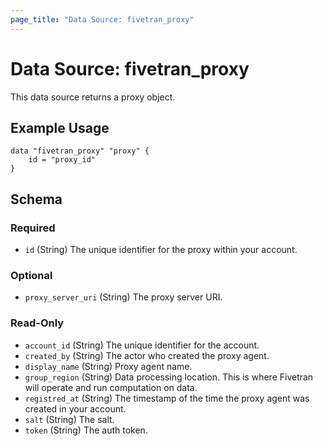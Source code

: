 ```yaml
---
page_title: "Data Source: fivetran_proxy"
---
```


# Data Source: fivetran_proxy

This data source returns a proxy object.

## Example Usage

```hcl
data "fivetran_proxy" "proxy" {
    id = "proxy_id"
}
```

<!-- schema generated by tfplugindocs -->
## Schema

### Required

- `id` (String) The unique identifier for the proxy within your account.

### Optional

- `proxy_server_uri` (String) The proxy server URI.

### Read-Only

- `account_id` (String) The unique identifier for the account.
- `created_by` (String) The actor who created the proxy agent.
- `display_name` (String) Proxy agent name.
- `group_region` (String) Data processing location. This is where Fivetran will operate and run computation on data.
- `registred_at` (String) The timestamp of the time the proxy agent was created in your account.
- `salt` (String) The salt.
- `token` (String) The auth token.